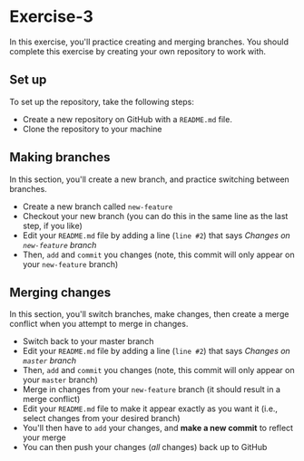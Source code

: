 # Exercise-3

In this exercise, you'll practice creating and merging branches. You should complete this exercise by creating your own repository to work with.

## Set up

To set up the repository, take the following steps:

- Create a new repository on GitHub with a `README.md` file.
- Clone the repository to your machine

## Making branches

In this section, you'll create a new branch, and practice switching between branches.

- Create a new branch called `new-feature`
- Checkout your new branch (you can do this in the same line as the last step, if you like)
- Edit your `README.md` file by adding a line (`line #2`) that says _Changes on `new-feature` branch_
- Then, `add` and `commit` you changes (note, this commit will only appear on your `new-feature` branch)


## Merging changes

In this section, you'll switch branches, make changes, then create a merge conflict when you attempt to merge in changes.

- Switch back to your master branch
- Edit your `README.md` file by adding a line (`line #2`) that says _Changes on `master` branch_
- Then, `add` and `commit` you changes (note, this commit will only appear on your `master` branch)
- Merge in changes from your `new-feature` branch (it should result in a merge conflict)
- Edit your `README.md` file to make it appear exactly as you want it (i.e., select changes from your desired branch)
- You'll then have to `add` your changes, and **make a new commit** to reflect your merge
- You can then push your changes (_all_ changes) back up to GitHub
